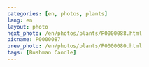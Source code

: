 ```yaml
---
categories: [en, photos, plants]
lang: en
layout: photo
next_photo: /en/photos/plants/P0000088.html
picname: P0000087
prev_photo: /en/photos/plants/P0000080.html
tags: [Bushman Candle]
---
```

